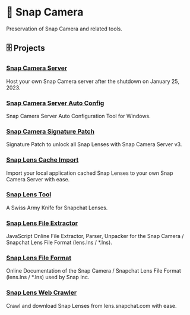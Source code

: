 # 👻 Snap Camera
Preservation of Snap Camera and related tools.

## 🗄️ Projects
### [Snap Camera Server](https://github.com/ptrumpis/snap-camera-server)
Host your own Snap Camera server after the shutdown on January 25, 2023. 

### [Snap Camera Server Auto Config](https://github.com/ptrumpis/snap-camera-server-auto-config)
Snap Camera Server Auto Configuration Tool for Windows.

### [Snap Camera Signature Patch](https://github.com/ptrumpis/snap-camera-signature-patch)
Signature Patch to unlock all Snap Lenses with Snap Camera Server v3.

### [Snap Lens Cache Import](https://github.com/ptrumpis/snap-lens-cache-import)
Import your local application cached Snap Lenses to your own Snap Camera Server with ease.

### [Snap Lens Tool](https://github.com/ptrumpis/snap-lens-tool)
A Swiss Army Knife for Snapchat Lenses.

### [Snap Lens File Extractor](https://github.com/ptrumpis/snap-lens-file-extractor)
JavaScript Online File Extractor, Parser, Unpacker for the Snap Camera / Snapchat Lens File Format (lens.lns / *.lns).

### [Snap Lens File Format](https://github.com/ptrumpis/snap-lens-file-format)
Online Documentation of the Snap Camera / Snapchat Lens File Format (lens.lns / *.lns) used by Snap Inc.

### [Snap Lens Web Crawler](https://github.com/ptrumpis/snap-lens-web-crawler)
Crawl and download Snap Lenses from lens.snapchat.com with ease.
